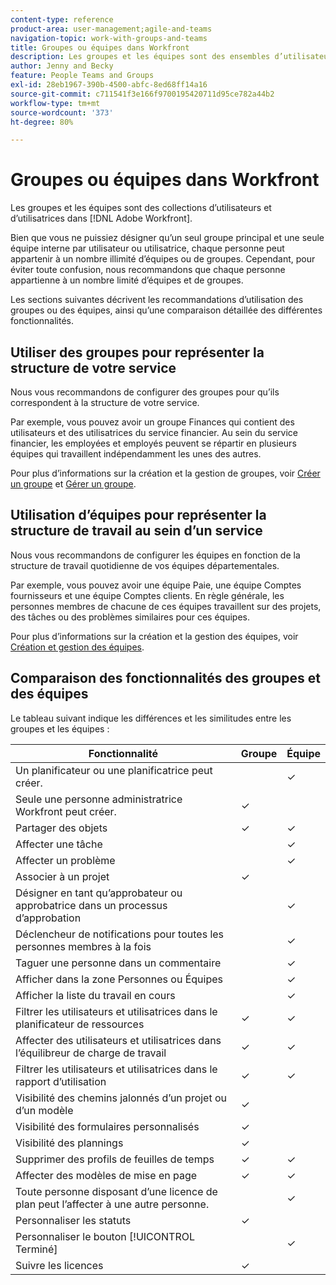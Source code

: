 ```yaml
---
content-type: reference
product-area: user-management;agile-and-teams
navigation-topic: work-with-groups-and-teams
title: Groupes ou équipes dans Workfront
description: Les groupes et les équipes sont des ensembles d’utilisateurs dans Adobe Workfront. Découvrez les différences et les similitudes entre les groupes et les équipes.
author: Jenny and Becky
feature: People Teams and Groups
exl-id: 28eb1967-390b-4500-abfc-8ed68ff14a16
source-git-commit: c711541f3e166f9700195420711d95ce782a44b2
workflow-type: tm+mt
source-wordcount: '373'
ht-degree: 80%

---
```


# Groupes ou équipes dans Workfront

<!-- Audited: 12/2023 -->

Les groupes et les équipes sont des collections d’utilisateurs et d’utilisatrices dans [!DNL Adobe Workfront].

Bien que vous ne puissiez désigner qu’un seul groupe principal et une seule équipe interne par utilisateur ou utilisatrice, chaque personne peut appartenir à un nombre illimité d’équipes ou de groupes. Cependant, pour éviter toute confusion, nous recommandons que chaque personne appartienne à un nombre limité d’équipes et de groupes.

Les sections suivantes décrivent les recommandations d’utilisation des groupes ou des équipes, ainsi qu’une comparaison détaillée des différentes fonctionnalités.

## Utiliser des groupes pour représenter la structure de votre service

Nous vous recommandons de configurer des groupes pour qu’ils correspondent à la structure de votre service.

Par exemple, vous pouvez avoir un groupe Finances qui contient des utilisateurs et des utilisatrices du service financier. Au sein du service financier, les employées et employés peuvent se répartir en plusieurs équipes qui travaillent indépendamment les unes des autres.

Pour plus d’informations sur la création et la gestion de groupes, voir [Créer un groupe](../../administration-and-setup/manage-groups/create-and-manage-groups/create-a-group.md) et [Gérer un groupe](../../administration-and-setup/manage-groups/create-and-manage-groups/manage-a-group.md).

## Utilisation d’équipes pour représenter la structure de travail au sein d’un service

Nous vous recommandons de configurer les équipes en fonction de la structure de travail quotidienne de vos équipes départementales.

Par exemple, vous pouvez avoir une équipe Paie, une équipe Comptes fournisseurs et une équipe Comptes clients. En règle générale, les personnes membres de chacune de ces équipes travaillent sur des projets, des tâches ou des problèmes similaires pour ces équipes.

Pour plus d’informations sur la création et la gestion des équipes, voir [Création et gestion des équipes](../../people-teams-and-groups/create-and-manage-teams/create-and-mange-teams.md).

## Comparaison des fonctionnalités des groupes et des équipes

Le tableau suivant indique les différences et les similitudes entre les groupes et les équipes :

| **Fonctionnalité** | **Groupe** | **Équipe** |
|---|---|---|
| Un planificateur ou une planificatrice peut créer. |  | ✓ |
| Seule une personne administratrice Workfront peut créer. | ✓ |  |
| Partager des objets | ✓ | ✓ |
| Affecter une tâche |  | ✓ |
| Affecter un problème |  | ✓ |
| Associer à un projet | ✓ |  |
| Désigner en tant qu’approbateur ou approbatrice dans un processus d’approbation |  | ✓ |
| Déclencheur de notifications pour toutes les personnes membres à la fois |  | ✓ |
| Taguer une personne dans un commentaire |  | ✓ |
| Afficher dans la zone Personnes ou Équipes |  | ✓ |
| Afficher la liste du travail en cours |  | ✓ |
| Filtrer les utilisateurs et utilisatrices dans le planificateur de ressources | ✓ | ✓ |
| Affecter des utilisateurs et utilisatrices dans l’équilibreur de charge de travail | ✓ | ✓ |
| Filtrer les utilisateurs et utilisatrices dans le rapport d’utilisation | ✓ | ✓ |
| Visibilité des chemins jalonnés d’un projet ou d’un modèle | ✓ |  |
| Visibilité des formulaires personnalisés | ✓ |  |
| Visibilité des plannings | ✓ |  |
| Supprimer des profils de feuilles de temps | ✓ | ✓ |
| Affecter des modèles de mise en page | ✓ | ✓ |
| Toute personne disposant d’une licence de plan peut l’affecter à une autre personne. |  | ✓ |
| Personnaliser les statuts | ✓ |  |
| Personnaliser le bouton [!UICONTROL Terminé] |  | ✓ |
| Suivre les licences | ✓ |  |
